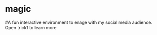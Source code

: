 # magic

#A fun interactive environment to enage with my social media audience. Open trick1 to learn more
